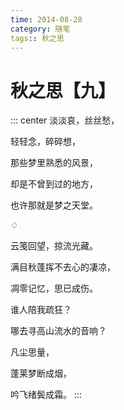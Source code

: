 ```yaml
---
time: 2014-08-28
category: 随笔
tags:: 秋之思
---
```


# 秋之思【九】

::: center
淡淡哀，丝丝愁，

轻轻念，碎碎想，

那些梦里熟悉的风景，

却是不曾到过的地方，

也许那就是梦之天堂。

♢

云笺回望，掠流光藏。

满目秋蓬挥不去心的凄凉，

凋零记忆，思已成伤。

谁人陪我疏狂？

哪去寻高山流水的音响？

凡尘思量，

蓬莱梦断成烟，

吟飞绪鬓成霜。
:::

